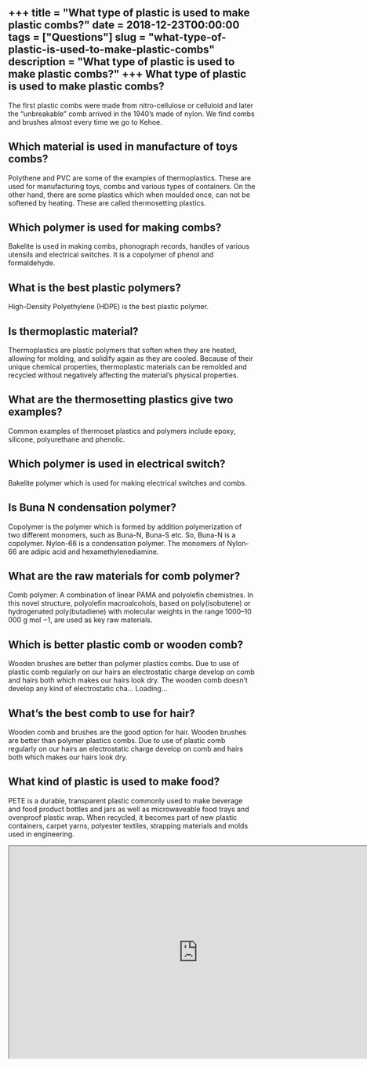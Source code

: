 +++
title = "What type of plastic is used to make plastic combs?"
date = 2018-12-23T00:00:00
tags = ["Questions"]
slug = "what-type-of-plastic-is-used-to-make-plastic-combs"
description = "What type of plastic is used to make plastic combs?"
+++
What type of plastic is used to make plastic combs?
---------------------------------------------------

The first plastic combs were made from nitro-cellulose or celluloid and later the “unbreakable” comb arrived in the 1940’s made of nylon. We find combs and brushes almost every time we go to Kehoe.

Which material is used in manufacture of toys combs?
----------------------------------------------------

Polythene and PVC are some of the examples of thermoplastics. These are used for manufacturing toys, combs and various types of containers. On the other hand, there are some plastics which when moulded once, can not be softened by heating. These are called thermosetting plastics.

Which polymer is used for making combs?
---------------------------------------

Bakelite is used in making combs, phonograph records, handles of various utensils and electrical switches. It is a copolymer of phenol and formaldehyde.

What is the best plastic polymers?
----------------------------------

High-Density Polyethylene (HDPE) is the best plastic polymer.

Is thermoplastic material?
--------------------------

Thermoplastics are plastic polymers that soften when they are heated, allowing for molding, and solidify again as they are cooled. Because of their unique chemical properties, thermoplastic materials can be remolded and recycled without negatively affecting the material’s physical properties.

What are the thermosetting plastics give two examples?
------------------------------------------------------

Common examples of thermoset plastics and polymers include epoxy, silicone, polyurethane and phenolic.

Which polymer is used in electrical switch?
-------------------------------------------

Bakelite polymer which is used for making electrical switches and combs.

Is Buna N condensation polymer?
-------------------------------

Copolymer is the polymer which is formed by addition polymerization of two different monomers, such as Buna-N, Buna-S etc. So, Buna-N is a copolymer. Nylon-66 is a condensation polymer. The monomers of Nylon-66 are adipic acid and hexamethylenediamine.

What are the raw materials for comb polymer?
--------------------------------------------

Comb polymer: A combination of linear PAMA and polyolefin chemistries. In this novel structure, polyolefin macroalcohols, based on poly(isobutene) or hydrogenated poly(butadiene) with molecular weights in the range 1000–10 000 g mol −1, are used as key raw materials.

Which is better plastic comb or wooden comb?
--------------------------------------------

Wooden brushes are better than polymer plastics combs. Due to use of plastic comb regularly on our hairs an electrostatic charge develop on comb and hairs both which makes our hairs look dry. The wooden comb doesn’t develop any kind of electrostatic cha… Loading…

What’s the best comb to use for hair?
-------------------------------------

Wooden comb and brushes are the good option for hair. Wooden brushes are better than polymer plastics combs. Due to use of plastic comb regularly on our hairs an electrostatic charge develop on comb and hairs both which makes our hairs look dry.

What kind of plastic is used to make food?
------------------------------------------

PETE is a durable, transparent plastic commonly used to make beverage and food product bottles and jars as well as microwaveable food trays and ovenproof plastic wrap. When recycled, it becomes part of new plastic containers, carpet yarns, polyester textiles, strapping materials and molds used in engineering.

<iframe allow="accelerometer; autoplay; clipboard-write; encrypted-media; gyroscope; picture-in-picture" allowfullscreen="" class="__youtube_prefs__  epyt-is-override  no-lazyload" data-no-lazy="1" data-origheight="433" data-origwidth="770" data-skipgform_ajax_framebjll="" height="433" id="_ytid_84316" loading="lazy" src="https://www.youtube.com/embed/DvryIzKmz7k?enablejsapi=1&autoplay=0&cc_load_policy=0&cc_lang_pref=&iv_load_policy=1&loop=0&modestbranding=0&rel=1&fs=1&playsinline=0&autohide=2&theme=dark&color=red&controls=1&" title="YouTube player" width="770"></iframe>